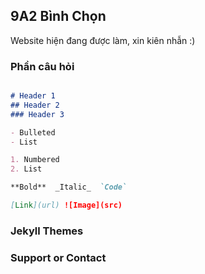 ## 9A2 Bình Chọn

Website hiện đang được làm, xin kiên nhẫn :)

### Phần câu hỏi 

```markdown

# Header 1
## Header 2
### Header 3

- Bulleted
- List

1. Numbered
2. List

**Bold**  _Italic_  `Code`

[Link](url) ![Image](src)
```

### Jekyll Themes

### Support or Contact

